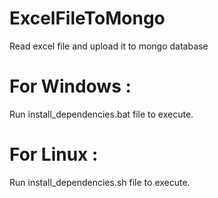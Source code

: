 # ExcelFileToMongo
Read excel file and upload it to mongo database

# For Windows :
Run install_dependencies.bat file to execute.

# For Linux :
Run install_dependencies.sh file to execute.
